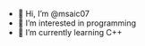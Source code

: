 - 👋 Hi, I’m @msaic07
- 👀 I’m interested in programming 
- 🌱 I’m currently learning C++

<!---
msaic07/msaic07 is a ✨ special ✨ repository because its `README.md` (this file) appears on your GitHub profile.
You can click the Preview link to take a look at your changes.
--->
